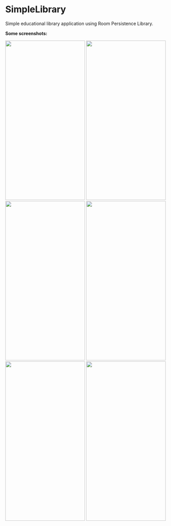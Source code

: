 # SimpleLibrary
Simple educational library application using Room Persistence Library.

**Some screenshots:**

<img src="https://i.imgur.com/ymGtDj9.png" 
width="250" height="500" />
<img src="https://i.imgur.com/VMoXbJX.png"  
width="250" height="500" />
<img src="https://i.imgur.com/key8y2s.png"  
width="250" height="500" />
<img src="https://i.imgur.com/vDKrxXc.png"  
width="250" height="500" />
<img src="https://i.imgur.com/j9eKHHm.png"  
width="250" height="500" />
<img src="https://i.imgur.com/YaKYE8n.png"  
width="250" height="500" />
